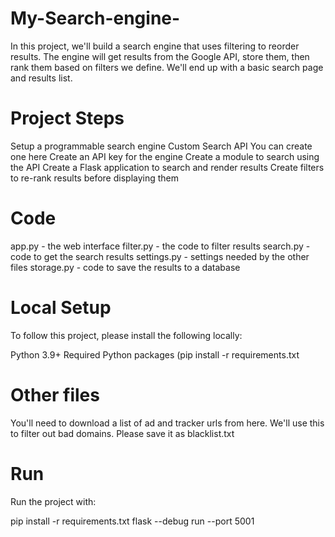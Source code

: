 # My-Search-engine-
In this project, we'll build a search engine that uses filtering to reorder results. The engine will get results from the Google API, store them, then rank them based on filters we define. We'll end up with a basic search page and results list.

# Project Steps

Setup a programmable search engine Custom Search API
You can create one here
Create an API key for the engine
Create a module to search using the API
Create a Flask application to search and render results
Create filters to re-rank results before displaying them

# Code

app.py - the web interface
filter.py - the code to filter results
search.py - code to get the search results
settings.py - settings needed by the other files
storage.py - code to save the results to a database

# Local Setup
To follow this project, please install the following locally:

Python 3.9+
Required Python packages (pip install -r requirements.txt
# Other files
You'll need to download a list of ad and tracker urls from here. We'll use this to filter out bad domains. Please save it as blacklist.txt

# Run
Run the project with:

pip install -r requirements.txt
flask --debug run --port 5001
